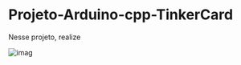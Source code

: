 # Projeto-Arduino-cpp-TinkerCard

  Nesse projeto, realize
  
![imag](https://github.com/user-attachments/assets/a318b6ee-bb10-40b8-add4-95fb8471fec1)
